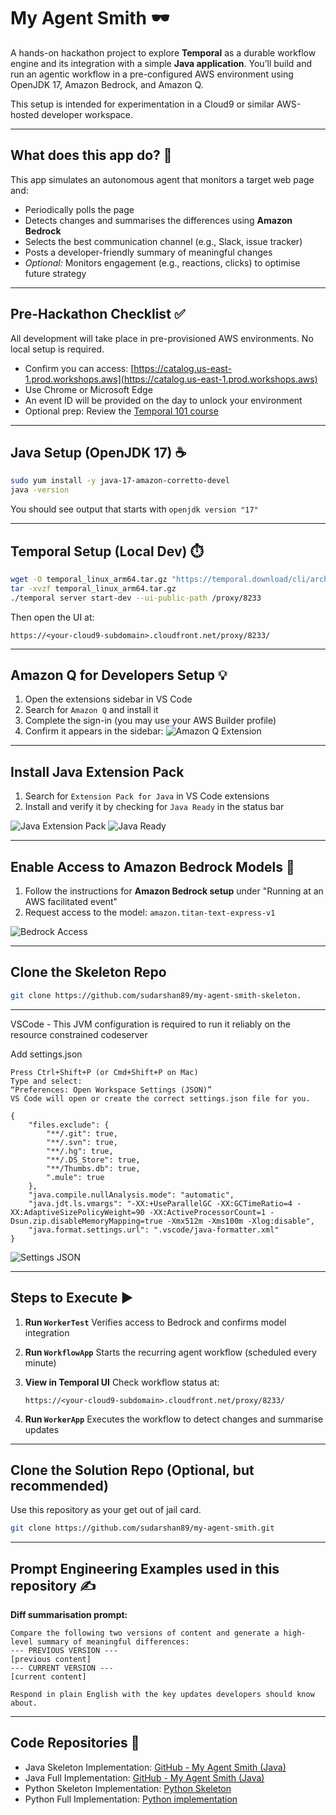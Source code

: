 # My Agent Smith 🕶️

A hands-on hackathon project to explore **Temporal** as a durable workflow engine and its integration with a simple **Java application**. You’ll build and run an agentic workflow in a pre-configured AWS environment using OpenJDK 17, Amazon Bedrock, and Amazon Q.

This setup is intended for experimentation in a Cloud9 or similar AWS-hosted developer workspace.

---

## What does this app do? 🤖

This app simulates an autonomous agent that monitors a target web page and:

* Periodically polls the page
* Detects changes and summarises the differences using **Amazon Bedrock**
* Selects the best communication channel (e.g., Slack, issue tracker)
* Posts a developer-friendly summary of meaningful changes
* *Optional:* Monitors engagement (e.g., reactions, clicks) to optimise future strategy

---

## Pre-Hackathon Checklist ✅

All development will take place in pre-provisioned AWS environments. No local setup is required.

* Confirm you can access: [https://catalog.us-east-1.prod.workshops.aws](https://catalog.us-east-1.prod.workshops.aws)
* Use Chrome or Microsoft Edge
* An event ID will be provided on the day to unlock your environment
* Optional prep: Review the [Temporal 101 course](https://learn.temporal.io/courses/temporal_101/)

---
## Java Setup (OpenJDK 17) ☕

```bash
sudo yum install -y java-17-amazon-corretto-devel
java -version
```

You should see output that starts with `openjdk version "17"`

---

## Temporal Setup (Local Dev) ⏱️

```bash
wget -O temporal_linux_arm64.tar.gz "https://temporal.download/cli/archive/latest?platform=linux&arch=arm64"
tar -xvzf temporal_linux_arm64.tar.gz
./temporal server start-dev --ui-public-path /proxy/8233
```

Then open the UI at:

```
https://<your-cloud9-subdomain>.cloudfront.net/proxy/8233/
```

---

## Amazon Q for Developers Setup 💡

1. Open the extensions sidebar in VS Code
2. Search for `Amazon Q` and install it
3. Complete the sign-in (you may use your AWS Builder profile)
4. Confirm it appears in the sidebar:
   ![Amazon Q Extension](./docs/amazon-q-for-developers.png)

---

## Install Java Extension Pack

1. Search for `Extension Pack for Java` in VS Code extensions
2. Install and verify it by checking for `Java Ready` in the status bar

![Java Extension Pack](./docs/extension-pack-for-java.png)
![Java Ready](./docs/java-ready.png)

---

## Enable Access to Amazon Bedrock Models 🔐

1. Follow the instructions for **Amazon Bedrock setup** under "Running at an AWS facilitated event"
2. Request access to the model: `amazon.titan-text-express-v1`

![Bedrock Access](./docs/bedrock-access.png)

---

## Clone the Skeleton Repo

```bash
git clone https://github.com/sudarshan89/my-agent-smith-skeleton.
```

---
VSCode - This JVM configuration is required to run it reliably on the resource constrained codeserver

Add settings.json

```
Press Ctrl+Shift+P (or Cmd+Shift+P on Mac)
Type and select:
“Preferences: Open Workspace Settings (JSON)”
VS Code will open or create the correct settings.json file for you.
```


```
{
    "files.exclude": {
        "**/.git": true,
        "**/.svn": true,
        "**/.hg": true,
        "**/.DS_Store": true,
        "**/Thumbs.db": true,
        ".mule": true
    },
    "java.compile.nullAnalysis.mode": "automatic",
    "java.jdt.ls.vmargs": "-XX:+UseParallelGC -XX:GCTimeRatio=4 -XX:AdaptiveSizePolicyWeight=90 -XX:ActiveProcessorCount=1 -Dsun.zip.disableMemoryMapping=true -Xmx512m -Xms100m -Xlog:disable",
    "java.format.settings.url": ".vscode/java-formatter.xml"
}

```

![Settings JSON](./docs/settings-json.png)

---

## Steps to Execute ▶️

1. **Run `WorkerTest`**
   Verifies access to Bedrock and confirms model integration

2. **Run `WorkflowApp`**
   Starts the recurring agent workflow (scheduled every minute)

3. **View in Temporal UI**
   Check workflow status at:

   ```
   https://<your-cloud9-subdomain>.cloudfront.net/proxy/8233/
   ```

4. **Run `WorkerApp`**
   Executes the workflow to detect changes and summarise updates

---


## Clone the Solution Repo (Optional, but recommended)

Use this repository as your get out of jail card.

```bash
git clone https://github.com/sudarshan89/my-agent-smith.git
```
---

## Prompt Engineering Examples used in this repository ✍️

**Diff summarisation prompt:**

```
Compare the following two versions of content and generate a high-level summary of meaningful differences:
--- PREVIOUS VERSION ---
[previous content]
--- CURRENT VERSION ---
[current content]

Respond in plain English with the key updates developers should know about.
```
---

## Code Repositories 📁

* Java Skeleton Implementation: [GitHub - My Agent Smith (Java)](https://github.com/sudarshan89/my-agent-smith-skeleton)
* Java Full Implementation: [GitHub - My Agent Smith (Java)](https://github.com/sudarshan89/my-agent-smith)
* Python Skeleton Implementation:
[Python Skeleton](https://github.com/taonic/my-agent-smith-python-skeleton)
* Python Full Implementation: [Python implementation](https://github.com/taonic/my-agent-smith-python)


